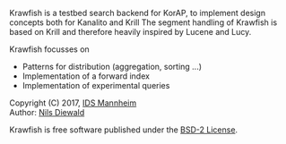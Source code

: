 Krawfish is a testbed search backend for KorAP,
to implement design concepts both for Kanalito and Krill
The segment handling of Krawfish is based on Krill and
therefore heavily inspired by Lucene and Lucy.

Krawfish focusses on
- Patterns for distribution
  (aggregation, sorting ...)
- Implementation of a forward index
- Implementation of experimental queries

Copyright (C) 2017, [IDS Mannheim](http://www.ids-mannheim.de/)<br>
Author: [Nils Diewald](http://nils-diewald.de/)

Krawfish is free software published under the
[BSD-2 License](https://raw.githubusercontent.com/KorAP/Kalamar/master/LICENSE).